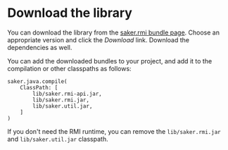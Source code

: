 # Download the library

You can download the library from the [saker.rmi bundle page](https://nest.saker.build/package/saker.rmi). Choose an appropriate version and click the *Download* link. Download the dependencies as well.

You can add the downloaded bundles to your project, and add it to the compilation or other classpaths as follows:

```sakerscript
saker.java.compile(
	ClassPath: [
		lib/saker.rmi-api.jar,
		lib/saker.rmi.jar,
		lib/saker.util.jar,
	]
)
```

If you don't need the RMI runtime, you can remove the `lib/saker.rmi.jar` and `lib/saker.util.jar` classpath.
